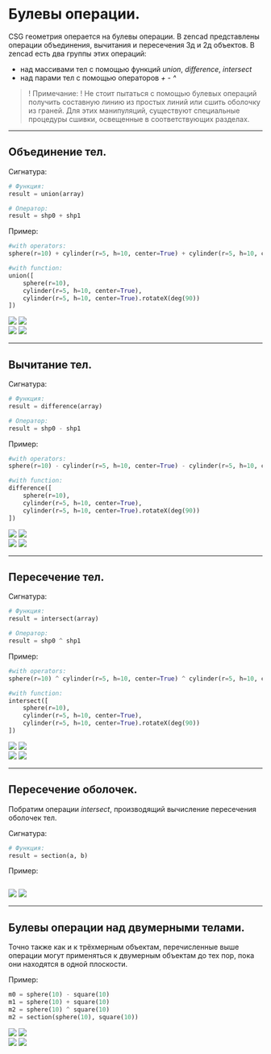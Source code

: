 # Булевы операции.

CSG геометрия операется на булевы операции. В zencad представлены операции объединения, вычитания и пересечения 3д и 2д объектов. В zencad есть два группы этих операций: 

* над массивами тел с помощью функций _union_, _difference_, _intersect_
* над парами тел с помощью операторов _+_ _-_ _^_

>! Примечание:
>! Не стоит пытаться с помощью булевых операций получить составную линию из простых линий или сшить оболочку из граней. Для этих манипуляций, существуют специальные процедуры сшивки, освещенные в соответствующих разделах.

---
## Объединение тел.
Сигнатура:
```python
# Функция:
result = union(array)

# Оператор:
result = shp0 + shp1
```

Пример:
```python
#with operators:
sphere(r=10) + cylinder(r=5, h=10, center=True) + cylinder(r=5, h=10, center=True).rotateX(deg(90))

#with function:
union([
	sphere(r=10), 
	cylinder(r=5, h=10, center=True), 
	cylinder(r=5, h=10, center=True).rotateX(deg(90))
])
```
![](../images/generic/union.png)
![](../images/generic/union0.png)  
![](../images/generic/union1.png)
![](../images/generic/union2.png)  

---
## Вычитание тел.
Сигнатура:
```python
# Функция:
result = difference(array)

# Оператор:
result = shp0 - shp1
```

Пример:
```python
#with operators:
sphere(r=10) - cylinder(r=5, h=10, center=True) - cylinder(r=5, h=10, center=True).rotateX(deg(90))

#with function:
difference([
	sphere(r=10), 
	cylinder(r=5, h=10, center=True), 
	cylinder(r=5, h=10, center=True).rotateX(deg(90))
])
```
![](../images/generic/difference.png)
![](../images/generic/difference0.png)  
![](../images/generic/difference1.png)
![](../images/generic/difference2.png)  

---
## Пересечение тел.

Сигнатура:
```python
# Функция:
result = intersect(array)

# Оператор:
result = shp0 ^ shp1
```

Пример:
```python
#with operators:
sphere(r=10) ^ cylinder(r=5, h=10, center=True) ^ cylinder(r=5, h=10, center=True).rotateX(deg(90))

#with function:
intersect([
	sphere(r=10), 
	cylinder(r=5, h=10, center=True), 
	cylinder(r=5, h=10, center=True).rotateX(deg(90))
])
```
![](../images/generic/intersect.png)
![](../images/generic/intersect0.png)  
![](../images/generic/intersect1.png)
![](../images/generic/intersect2.png)  

---
## Пересечение оболочек.
Побратим операции _intersect_, производящий вычисление пересечения оболочек тел.  

Сигнатура:
```python
# Функция:
result = section(a, b)
```

Пример:
```python
```
![](../images/generic/section0.png)
![](../images/generic/section1.png)   

---------------------------------------------
## Булевы операции над двумерными телами.
Точно также как и к трёхмерным объектам, перечисленные выше операции могут применяться к двумерным объектам до тех пор, пока они находятся в одной плоскости.

Пример:
```python
m0 = sphere(10) - square(10)
m1 = sphere(10) + square(10)
m2 = sphere(10) ^ square(10)
m2 = section(sphere(10), square(10))
```

![](../images/generic/bool20.png)
![](../images/generic/bool21.png)  
![](../images/generic/bool22.png)
![](../images/generic/bool23.png)
